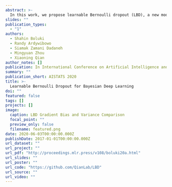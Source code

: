 ```yaml
---
abstract: >-
  In this work, we propose learnable Bernoulli dropout (LBD), a new model-agnostic dropout scheme that considers the dropout rates as parameters jointly optimized with other model parameters. By probabilistic modeling of Bernoulli dropout, our method enables more robust prediction and uncertainty quantification in deep models. Especially, when combined with variational auto-encoders (VAEs), LBD enables flexible semi-implicit posterior representations, leading to new semi-implicit VAE (SIVAE) models. We solve the optimization for training with respect to the dropout parameters using Augment-REINFORCE-Merge (ARM), an unbiased and low-variance gradient estimator. Our experiments on a range of tasks show the superior performance of our approach compared with other commonly used dropout schemes. Overall, LBD leads to improved accuracy and uncertainty estimates in image classification and semantic segmentation. Moreover, using SIVAE, we can achieve state-of-the-art performance on collaborative filtering for implicit feedback on several public datasets.
slides: ""
publication_types:
  - "1"
authors:
  - Shahin Boluki
  - Randy Ardywibowo
  - Siamak Zamani Dadaneh 
  - Mingyuan Zhou
  - Xiaoning Qian
author_notes: []
publication: In International Conference on Artificial Intelligence and Statistics
summary: ""
publication_short: AISTATS 2020
title: >-
  Learnable Bernoulli Dropout for Bayesian Deep Learning
doi: ""
featured: false
tags: []
projects: []
image:
  caption: LBD Gradient Bias and Variance Comparison
  focal_point: ""
  preview_only: false
  filename: featured.png
date: 2020-06-03T00:00:00.000Z
publishDate: 2017-01-01T00:00:00.000Z
url_dataset: ""
url_project: ""
url_pdf: "http://proceedings.mlr.press/v108/boluki20a.html"
url_slides: ""
url_poster: ""
url_code: "https://github.com/QianLab/LBD"
url_source: ""
url_video: ""
---
```

